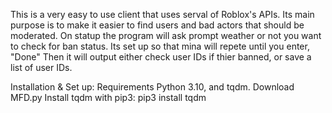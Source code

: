 This is a very easy to use client that uses serval of Roblox's APIs. Its main purpose is to make it easier to find users and bad actors that should be moderated. On statup the program will ask prompt weather or not you want to check for ban status. Its set up so that mina will repete until you enter, "Done" Then it will output either check user IDs if thier banned, or save a list of user IDs.

Installation & Set up:
Requirements Python 3.10, and tqdm. 
Download MFD.py
Install tqdm with pip3: pip3 install tqdm
